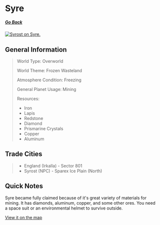 # Syre

##### [Go Back](/wiki/space#planets)

<a href="https://imgur.com/5uuM5hd"><img src="https://i.imgur.com/5uuM5hd.jpg" title="Syrost on Syre." /></a>
## General Information

> World Type: Overworld
>
> World Theme: Frozen Wasteland
>
> Atmosphere Condition: Freezing
>
> General Planet Usage: Mining
>
> Resources:
> - Iron
> - Lapis
> - Redstone
> - Diamond
> - Prismarine Crystals
> - Copper
> - Aluminum

## Trade Cities
> - England (Irkalla) - Sector 801
> - Syrost (NPC) - Sparex Ice Plain (North)

## Quick Notes

Syre became fully claimed because of it's great variety of materials for mining. It has diamonds, aluminum, copper, and some other ores. You need a space suit or an environmental helmet to survive outside.

[View it on the map](https://dynmap.starlegacy.net/?worldname=Syre)
